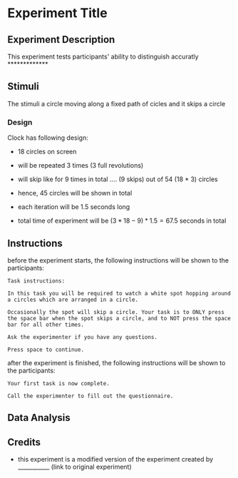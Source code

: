# Experiment Title

## Experiment Description

This experiment tests participants' ability to distinguish accuratly *************

## Stimuli

The stimuli a circle moving along a fixed path of cicles and it skips a circle 

### Design

Clock has following design:
- 18 circles on screen
- will be repeated 3 times (3 full revolutions)
- will skip like for 9 times in total .... (9 skips) out of 54 (18 * 3) circles
- hence, 45 circles will be shown in total

- each iteration will be 1.5 seconds long

- total time of experiment will be $(3*18 - 9) * 1.5 = 67.5$ seconds in total

## Instructions


before the experiment starts, the following instructions will be shown to the participants:
```
Task instructions:

In this task you will be required to watch a white spot hopping around a circles which are arranged in a circle.

Occasionally the spot will skip a circle. Your task is to ONLY press the space bar when the spot skips a circle, and to NOT press the space bar for all other times.

Ask the experimenter if you have any questions.

Press space to continue.
```

after the experiment is finished, the following instructions will be shown to the participants:
```
Your first task is now complete.

Call the experimenter to fill out the questionnaire.
```




## Data Analysis



## Credits

- this experiment is a modified version of the experiment created by ___________ (link to original experiment)